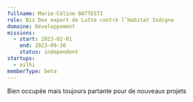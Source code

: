```yaml
---
fullname: Marie-Céline BATTESTI
role: Biz Dev expert de Lutte contre l’Habitat Indigne
domaine: Développement
missions:
  - start: 2023-02-01
    end: 2023-09-30
    status: independent
startups:
  - oilhi
memberType: beta
---
```


Bien occupée mais toujours partante pour de nouveaux projets
